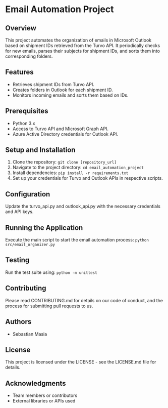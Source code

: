 # Email Automation Project

## Overview
This project automates the organization of emails in Microsoft Outlook based on shipment IDs retrieved from the Turvo API. It periodically checks for new emails, parses their subjects for shipment IDs, and sorts them into corresponding folders.

## Features
- Retrieves shipment IDs from Turvo API.
- Creates folders in Outlook for each shipment ID.
- Monitors incoming emails and sorts them based on IDs.

## Prerequisites
- Python 3.x
- Access to Turvo API and Microsoft Graph API.
- Azure Active Directory credentials for Outlook API.

## Setup and Installation
1. Clone the repository:
   `git clone [repository_url]`
2. Navigate to the project directory:
   `cd email_automation_project`
3. Install dependencies:
   `pip install -r requirements.txt`
4. Set up your credentials for Turvo and Outlook APIs in respective scripts.

## Configuration
Update the turvo_api.py and outlook_api.py with the necessary credentials and API keys.

## Running the Application
Execute the main script to start the email automation process:
   `python src/email_organizer.py`

## Testing
Run the test suite using:
   `python -m unittest`

## Contributing
Please read CONTRIBUTING.md for details on our code of conduct, and the process for submitting pull requests to us.

## Authors
- Sebastian Masia

## License
This project is licensed under the LICENSE - see the LICENSE.md file for details.

## Acknowledgments
- Team members or contributors
- External libraries or APIs used
